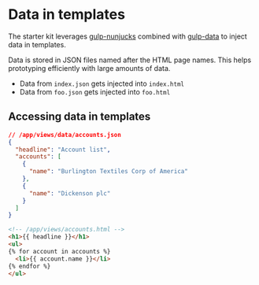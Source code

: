 # Data in templates

The starter kit leverages [gulp-nunjucks](https://github.com/sindresorhus/gulp-nunjucks)
combined with [gulp-data](https://github.com/colynb/gulp-data) to inject data
in templates.

Data is stored in JSON files named after the HTML page names.
This helps prototyping efficiently with large amounts of data.

- Data from `index.json` gets injected into `index.html`
- Data from `foo.json` gets injected into `foo.html`

## Accessing data in templates

```json
// /app/views/data/accounts.json
{
  "headline": "Account list",
  "accounts": [
    {
      "name": "Burlington Textiles Corp of America"
    },
    {
      "name": "Dickenson plc"
    }
  ]
}
```

```html
<!-- /app/views/accounts.html -->
<h1>{{ headline }}</h1>
<ul>
{% for account in accounts %}
  <li>{{ account.name }}</li>
{% endfor %}
</ul>
```

